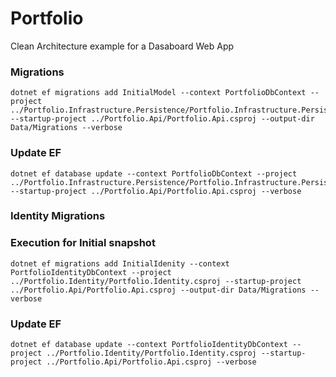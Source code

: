 # Portfolio
Clean Architecture example for a Dasaboard Web App


### Migrations

```console
dotnet ef migrations add InitialModel --context PortfolioDbContext --project ../Portfolio.Infrastructure.Persistence/Portfolio.Infrastructure.Persistence.csproj --startup-project ../Portfolio.Api/Portfolio.Api.csproj --output-dir Data/Migrations --verbose
```

### Update EF

```console
dotnet ef database update --context PortfolioDbContext --project ../Portfolio.Infrastructure.Persistence/Portfolio.Infrastructure.Persistence.csproj --startup-project ../Portfolio.Api/Portfolio.Api.csproj --verbose
```


### Identity Migrations

### Execution for Initial snapshot
```console
dotnet ef migrations add InitialIdenity --context PortfolioIdentityDbContext --project ../Portfolio.Identity/Portfolio.Identity.csproj --startup-project ../Portfolio.Api/Portfolio.Api.csproj --output-dir Data/Migrations --verbose
```

### Update EF
```console
dotnet ef database update --context PortfolioIdentityDbContext --project ../Portfolio.Identity/Portfolio.Identity.csproj --startup-project ../Portfolio.Api/Portfolio.Api.csproj --verbose
```

